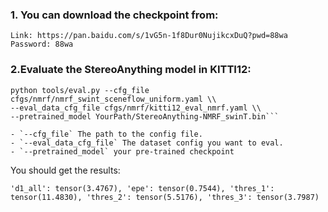 
### 1. You can download the checkpoint from:
```
Link: https://pan.baidu.com/s/1vG5n-1f8Dur0NujikcxDuQ?pwd=88wa 
Password: 88wa 
```

### 2.Evaluate the StereoAnything model in KITTI12:
```
python tools/eval.py --cfg_file cfgs/nmrf/nmrf_swint_sceneflow_uniform.yaml \\
--eval_data_cfg_file cfgs/nmrf/kitti12_eval_nmrf.yaml \\
--pretrained_model YourPath/StereoAnything-NMRF_swinT.bin```

- `--cfg_file` The path to the config file.
- `--eval_data_cfg_file` The dataset config you want to eval.
- `--pretrained_model` your pre-trained checkpoint
```


You should get the results:
```
'd1_all': tensor(3.4767), 'epe': tensor(0.7544), 'thres_1': tensor(11.4830), 'thres_2': tensor(5.5176), 'thres_3': tensor(3.7987)
```
